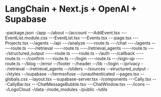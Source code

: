 # LangChain + Next.js + OpenAI + Supabase

-package.json
-/app
--/about
--/account
---AddEvent.tsx
---EventList.module.css
---EventList.tsx
---Events.tsx
---page.tsx
---Projects.tsx
--/agents
--/api
---/analyze
----route.ts
---/chat
----/agents
-----route.ts
----/retrieval
-----route.ts
----/retrieval_agents
-----route.ts
----/structured_output
-----route.ts
----route.ts
--/auth
---/callback
----route.ts
---/confirm
----route.ts
---/login
----route.ts
---/sign-up
----route.ts
--/blog
--/error
--/footer
--/header
--/lib
--/login
--/privacy
--/retrieval
--/retrieval_agents
--/sliders
--/sources
--structured_output
--/styles
--/supabase
--/termsofuse
--/unauthenticated
--pages.tsx
--globals.css
--layout.tsx
--supabase-server.tsx
-/components
---Cally.tsx
---CallyBar.tsx
---ChatMessageBubble.tsx
---ChatWindow.tsx
---/icons
---/LogoCloud
-/data
-/node_modules
-/public
-/utils

